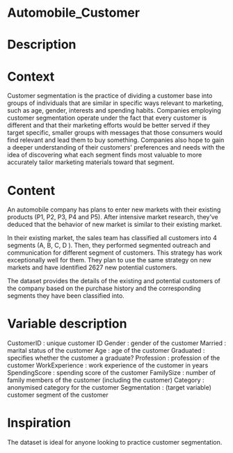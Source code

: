 # Automobile_Customer
# Description
# Context
Customer segmentation is the practice of dividing a customer base into groups of individuals that are similar in specific ways relevant to marketing, such as age, gender, interests and spending habits.
Companies employing customer segmentation operate under the fact that every customer is different and that their marketing efforts would be better served if they target specific, smaller groups with messages that those consumers would find relevant and lead them to buy something. Companies also hope to gain a deeper understanding of their customers' preferences and needs with the idea of discovering what each segment finds most valuable to more accurately tailor marketing materials toward that segment.
# Content
An automobile company has plans to enter new markets with their existing products (P1, P2, P3, P4 and P5). After intensive market research, they’ve deduced that the behavior of new market is similar to their existing market.

In their existing market, the sales team has classified all customers into 4 segments (A, B, C, D ). Then, they performed segmented outreach and communication for different segment of customers. This strategy has work exceptionally well for them. They plan to use the same strategy on new markets and have identified 2627 new potential customers.

The dataset provides the details of the existing and potential customers of the company based on the purchase history and the corresponding segments they have been classified into.
# Variable description
CustomerID : unique customer ID
Gender : gender of the customer
Married : marital status of the customer
Age : age of the customer
Graduated : specifies whether the customer a graduate?
Profession : profession of the customer
WorkExperience : work experience of the customer in years
SpendingScore : spending score of the customer
FamilySize : number of family members of the customer (including the customer)
Category : anonymised category for the customer
Segmentation : (target variable) customer segment of the customer
# Inspiration
The dataset is ideal for anyone looking to practice customer segmentation.
